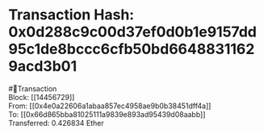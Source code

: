
Transaction Hash: 0x0d288c9c00d37ef0d0b1e9157dd95c1de8bccc6cfb50bd66488311629acd3b01
====================================================================================
  
#💸Transaction  
Block: [[14456729]]  
From: [[0x4e0a22606a1abaa857ec4958ae9b0b38451dff4a]]  
To: [[0x66d865bba81025111a9839e893ad95439d08aabb]]  
Transferred: 0.426834 Ether